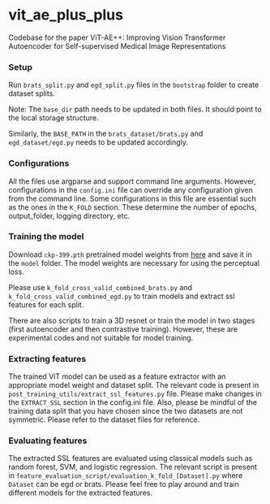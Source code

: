 # vit_ae_plus_plus
Codebase for the paper ViT-AE++: Improving Vision Transformer Autoencoder for Self-supervised Medical Image Representations

### Setup

Run `brats_split.py` and `egd_split.py` files in the `bootstrap` folder to create dataset splits.

Note: The `base_dir` path needs to be updated in both files. It should point to the local storage structure.

Similarly, the `BASE_PATH` in the `brats_dataset/brats.py` and `egd_dataset/egd.py` needs to be updated accordingly.

### Configurations
All the files use argparse and support command line arguments. However, configurations in the `config.ini` file can override any configuration given from the command line.
Some configurations in this file are essential such as the ones in the `K_FOLD` section. These determine the number of epochs, output_folder, logging directory, etc.


### Training the model

Download `ckp-399.pth` pretrained model weights from [here](https://filesender.switch.ch/filesender2/download.php?token=db2c8c56-11f3-4620-9767-a18f2b416c3b&files_ids=391858) and save it in the `model` folder. The model weights are necessary for using the perceptual loss.

Please use `k_fold_cross_valid_combined_brats.py` and `k_fold_cross_valid_combined_egd.py` to train models and extract ssl features for each split. 

There are also scripts to train a 3D resnet or train the model in two stages (first autoencoder and then contrastive training). However, these are experimental codes and not suitable for model training.

### Extracting features

The trained ViT model can be used as a feature extractor with an appropriate model weight and dataset split. The relevant code is present in `post_training_utils/extract_ssl_features.py` file. Please make changes in the `EXTRACT_SSL` section in the config.ini file. Also, please be mindful of the training data split
that you have chosen since the two datasets are not symmetric. Please refer to the dataset files for reference. 

### Evaluating features

The extracted SSL features are evaluated using classical models such as random forest, SVM, and logistic regression. The relevant script is present in `feature_evaluation_script/evaluation_k_fold_[Dataset].py` where 
`Dataset` can be egd or brats. Please feel free to play around and train different models for the extracted features. 
